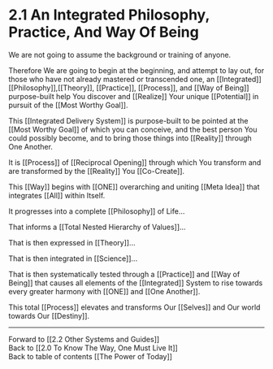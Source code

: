 # 2.1 An Integrated Philosophy, Practice, And Way Of Being

We are not going to assume the background or training of anyone. 

Therefore We are going to begin at the beginning, and attempt to lay out, for those who have not already mastered or transcended one, an [[Integrated]] [[Philosophy]],[[Theory]], [[Practice]], [[Process]], and [[Way of Being]] purpose-built help You discover and [[Realize]] Your unique [[Potential]] in pursuit of the [[Most Worthy Goal]]. 

This [[Integrated Delivery System]] is purpose-built to be pointed at the [[Most Worthy Goal]] of which you can conceive, and the best person You could possibly become, and to bring those things into [[Reality]] through One Another. 

It is [[Process]] of [[Reciprocal Opening]] through which You transform and are transformed by the [[Reality]] You [[Co-Create]].  

This [[Way]] begins with [[ONE]] overarching and uniting [[Meta Idea]] that integrates [[All]] within Itself.  

It progresses into a complete [[Philosophy]] of Life...  

That informs a [[Total Nested Hierarchy of Values]]...  

That is then expressed in [[Theory]]...  

That is then integrated in [[Science]]...   

That is then systematically tested through a [[Practice]] and [[Way of Being]] that causes all elements of the [[Integrated]] System to rise towards every greater harmony with [[ONE]] and [[One Another]].   

This total [[Process]] elevates and transforms Our [[Selves]] and Our world towards Our [[Destiny]].  

___

Forward to [[2.2 Other Systems and Guides]]   
Back to [[2.0 To Know The Way, One Must Live It]]  
Back to table of contents [[The Power of Today]]  